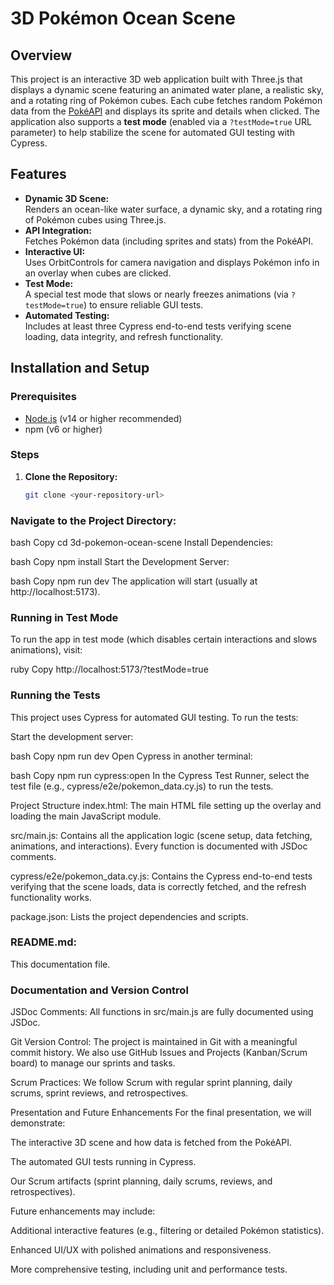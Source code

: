 # 3D Pokémon Ocean Scene

## Overview
This project is an interactive 3D web application built with Three.js that displays a dynamic scene featuring an animated water plane, a realistic sky, and a rotating ring of Pokémon cubes. Each cube fetches random Pokémon data from the [PokéAPI](https://pokeapi.co/) and displays its sprite and details when clicked. The application also supports a **test mode** (enabled via a `?testMode=true` URL parameter) to help stabilize the scene for automated GUI testing with Cypress.

## Features
- **Dynamic 3D Scene:**  
  Renders an ocean-like water surface, a dynamic sky, and a rotating ring of Pokémon cubes using Three.js.
- **API Integration:**  
  Fetches Pokémon data (including sprites and stats) from the PokéAPI.
- **Interactive UI:**  
  Uses OrbitControls for camera navigation and displays Pokémon info in an overlay when cubes are clicked.
- **Test Mode:**  
  A special test mode that slows or nearly freezes animations (via `?testMode=true`) to ensure reliable GUI tests.
- **Automated Testing:**  
  Includes at least three Cypress end-to-end tests verifying scene loading, data integrity, and refresh functionality.

## Installation and Setup

### Prerequisites
- [Node.js](https://nodejs.org/) (v14 or higher recommended)
- npm (v6 or higher)

### Steps
1. **Clone the Repository:**
   ```bash
   git clone <your-repository-url>

### Navigate to the Project Directory:

bash
Copy
cd 3d-pokemon-ocean-scene
Install Dependencies:

bash
Copy
npm install
Start the Development Server:

bash
Copy
npm run dev
The application will start (usually at http://localhost:5173).

### Running in Test Mode
To run the app in test mode (which disables certain interactions and slows animations), visit:

ruby
Copy
http://localhost:5173/?testMode=true


### Running the Tests
This project uses Cypress for automated GUI testing. To run the tests:

Start the development server:

bash
Copy
npm run dev
Open Cypress in another terminal:

bash
Copy
npm run cypress:open
In the Cypress Test Runner, select the test file (e.g., cypress/e2e/pokemon_data.cy.js) to run the tests.

Project Structure
index.html:
The main HTML file setting up the overlay and loading the main JavaScript module.

src/main.js:
Contains all the application logic (scene setup, data fetching, animations, and interactions). Every function is documented with JSDoc comments.

cypress/e2e/pokemon_data.cy.js:
Contains the Cypress end-to-end tests verifying that the scene loads, data is correctly fetched, and the refresh functionality works.

package.json:
Lists the project dependencies and scripts.

### README.md:
This documentation file.

### Documentation and Version Control
JSDoc Comments:
All functions in src/main.js are fully documented using JSDoc.

Git Version Control:
The project is maintained in Git with a meaningful commit history. We also use GitHub Issues and Projects (Kanban/Scrum board) to manage our sprints and tasks.

Scrum Practices:
We follow Scrum with regular sprint planning, daily scrums, sprint reviews, and retrospectives.

Presentation and Future Enhancements
For the final presentation, we will demonstrate:

The interactive 3D scene and how data is fetched from the PokéAPI.

The automated GUI tests running in Cypress.

Our Scrum artifacts (sprint planning, daily scrums, reviews, and retrospectives).

Future enhancements may include:

Additional interactive features (e.g., filtering or detailed Pokémon statistics).

Enhanced UI/UX with polished animations and responsiveness.

More comprehensive testing, including unit and performance tests.
